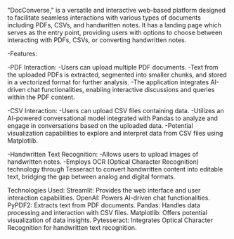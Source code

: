 "DocConverse," is a versatile and interactive web-based platform designed to facilitate seamless interactions with various types of documents including PDFs, CSVs, and handwritten notes.
It has a landing page which serves as the entry point, providing users with options to choose between interacting with PDFs, CSVs, or converting handwritten notes.

-Features:

-PDF Interaction:
-Users can upload multiple PDF documents.
-Text from the uploaded PDFs is extracted, segmented into smaller chunks, and stored in a vectorized format for further analysis.
-The application integrates AI-driven chat functionalities, enabling interactive discussions and queries within the PDF content.

-CSV Interaction:
-Users can upload CSV files containing data.
-Utilizes an AI-powered conversational model integrated with Pandas to analyze and engage in conversations based on the uploaded data.
-Potential visualization capabilities to explore and interpret data from CSV files using Matplotlib.

-Handwritten Text Recognition:
-Allows users to upload images of handwritten notes.
-Employs OCR (Optical Character Recognition) technology through Tesseract to convert handwritten content into editable text, bridging the gap between analog and digital formats.

Technologies Used:
Streamlit: Provides the web interface and user interaction capabilities.
OpenAI: Powers AI-driven chat functionalities.
PyPDF2: Extracts text from PDF documents.
Pandas: Handles data processing and interaction with CSV files.
Matplotlib: Offers potential visualization of data insights.
Pytesseract: Integrates Optical Character Recognition for handwritten text recognition.

